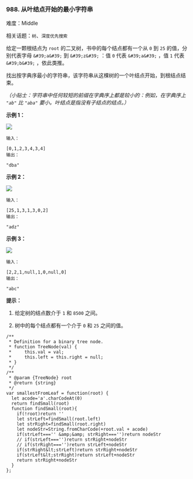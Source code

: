 ### 988. 从叶结点开始的最小字符串

难度：Middle

相关话题：`树`、`深度优先搜索`

给定一颗根结点为 `root` 的二叉树，书中的每个结点都有一个从 `0`  到 `25` 的值，分别代表字母 `&#39;a&#39;`  到 `&#39;z&#39;` ：值 `0`  代表 `&#39;a&#39;` ，值 `1` 代表 `&#39;b&#39;` ，依此类推。



找出按字典序最小的字符串，该字符串从这棵树的一个叶结点开始，到根结点结束。



 *（小贴士：字符串中任何较短的前缀在字典序上都是较小的：例如，在字典序上 `"ab"`  比 `"aba"` 要小。叶结点是指没有子结点的结点。）* 













 **示例 1：** 



![](https://assets.leetcode-cn.com/aliyun-lc-upload/uploads/2019/02/02/tree1.png)




```
输入：

[0,1,2,3,4,3,4]
输出：

"dba"

```

 **示例 2：** 



![](https://assets.leetcode-cn.com/aliyun-lc-upload/uploads/2019/02/02/tree2.png)




```
输入：

[25,1,3,1,3,0,2]
输出：

"adz"

```

 **示例 3：** 



![](https://assets.leetcode-cn.com/aliyun-lc-upload/uploads/2019/02/02/tree3.png)




```
输入：

[2,2,1,null,1,0,null,0]
输出：

"abc"

```





 **提示：** 





1. 给定树的结点数介于 `1`  和 `8500` 之间。

2. 树中的每个结点都有一个介于 `0` 和 `25` 之间的值。






```
/**
 * Definition for a binary tree node.
 * function TreeNode(val) {
 *     this.val = val;
 *     this.left = this.right = null;
 * }
 */
/**
 * @param {TreeNode} root
 * @return {string}
 */
var smallestFromLeaf = function(root) {
  let acode='a'.charCodeAt(0)
  return findSmall(root)
  function findSmall(root){
    if(!root)return ''
    let strLeft=findSmall(root.left)
    let strRight=findSmall(root.right)
    let nodeStr=String.fromCharCode(+root.val + acode)
    if(strLeft==='' &amp;&amp; strRight==='')return nodeStr
    // if(strLeft==='')return strRight+nodeStr
    // if(strRight==='')return strLeft+nodeStr
    if(strRight&lt;strLeft)return strRight+nodeStr
    if(strLeft&lt;strRight)return strLeft+nodeStr
    return strRight+nodeStr
  }
};



```

